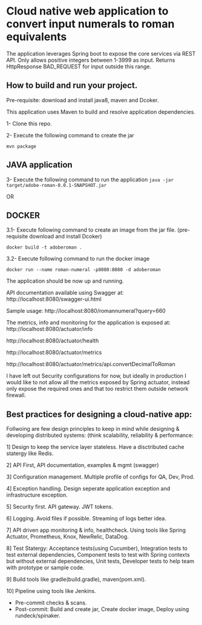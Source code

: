 # Cloud native web application to convert input numerals to roman equivalents
The application leverages Spring boot to expose the core services via REST API. Only allows positive integers between 1-3999 as input. Returns HttpResponse BAD_REQUEST for input outside this range.

## How to build and run your project.
Pre-requisite: download and install java8, maven and Dcoker.

This application uses Maven to build and resolve application dependencies.

1- Clone this repo.

2- Execute the following command to create the jar 

`mvn package`

## JAVA application
3- Execute the following command to run the application
`java -jar target/adobe-roman-0.0.1-SNAPSHOT.jar`

OR

## DOCKER
3.1- Execute following command to create an image from the jar file. (pre-requisite download and install Dcoker)

`docker build -t adoberoman .`

3.2- Execute following command to run the docker image

`docker run --name roman-numeral -p8080:8080 -d adoberoman`

The application should be now up and running.

API documentation available using Swagger at:
http://localhost:8080/swagger-ui.html

Sample usage:
http://localhost:8080/romannumeral?query=660

The metrics, info and monitoring for the application is exposed at:  
http://localhost:8080/actuator/info

http://localhost:8080/actuator/health

http://localhost:8080/actuator/metrics

http://localhost:8080/actuator/metrics/api.convertDecimalToRoman


I have left out Security configurations for now, but ideally in production I would like to not allow all the metrics exposed by Spring actuator, instead only expose the required ones and that too restrict them outside network firewall.

## Best practices for designing a cloud-native app:
Follwoing are few design principles to keep in mind while designing & developing distributed systems: (think scalability, reliability & performance:

1] Design to keep the service layer stateless. Have a disctributed cache statergy like Redis.

2] API First, API documentation, examples & mgmt (swagger)

3] Configuration management. Multiple profile of configs for QA, Dev, Prod.

4] Exception handling. Design seperate application exception and infrastructure exception.

5] Security first. API gateway. JWT tokens.

6] Logging. Avoid files if possible. Streaming of logs better idea.

7] API driven app monitoring & info, healthcheck. Using tools like Spring Actuator, Prometheus, Knox, NewRelic, DataDog.

8] Test Statergy: Acceptance tests(using Cucumber), Integration tests to test external dependencies, Component tests to test with Spring contexts but without external dependencies, Unit tests, Developer tests to help team with prototype or sample code.

9] Build tools like gradle(build.gradle), maven(pom.xml).

10] Pipeline using tools like Jenkins.
  - Pre-commit checks & scans.
  - Post-commit: Build and create jar, Create docker image, Deploy using rundeck/spinaker.
